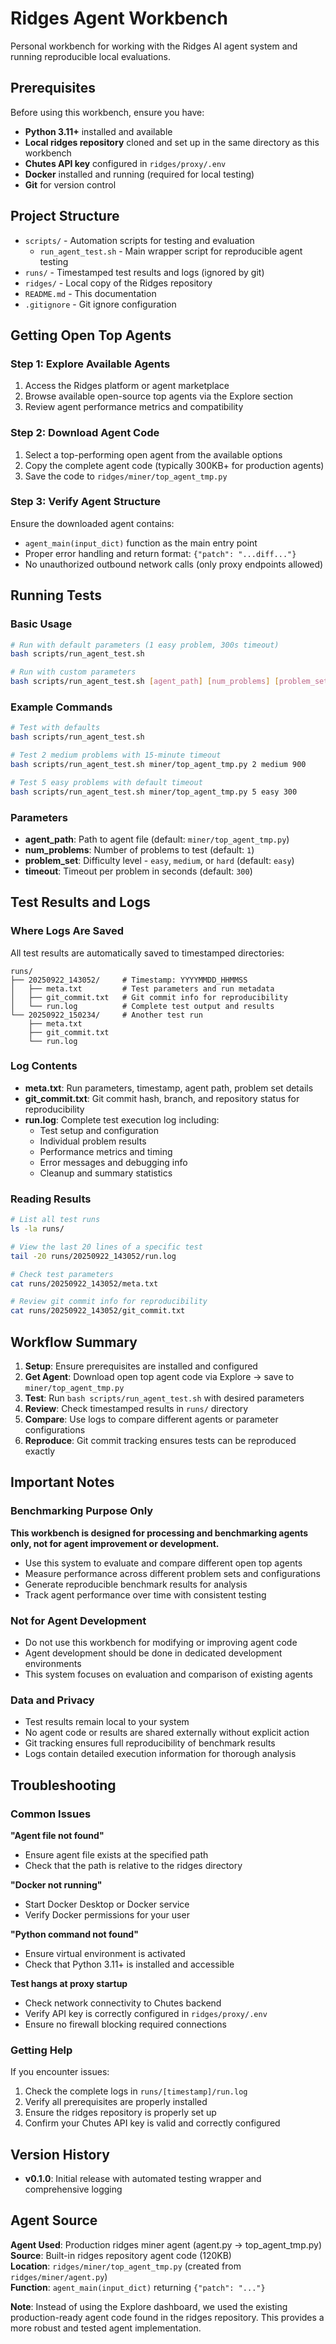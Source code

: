 # Ridges Agent Workbench

Personal workbench for working with the Ridges AI agent system and running reproducible local evaluations.

## Prerequisites

Before using this workbench, ensure you have:

- **Python 3.11+** installed and available
- **Local ridges repository** cloned and set up in the same directory as this workbench
- **Chutes API key** configured in `ridges/proxy/.env`
- **Docker** installed and running (required for local testing)
- **Git** for version control

## Project Structure

- `scripts/` - Automation scripts for testing and evaluation
  - `run_agent_test.sh` - Main wrapper script for reproducible agent testing
- `runs/` - Timestamped test results and logs (ignored by git)
- `ridges/` - Local copy of the Ridges repository
- `README.md` - This documentation
- `.gitignore` - Git ignore configuration

## Getting Open Top Agents

### Step 1: Explore Available Agents
1. Access the Ridges platform or agent marketplace
2. Browse available open-source top agents via the Explore section
3. Review agent performance metrics and compatibility

### Step 2: Download Agent Code
1. Select a top-performing open agent from the available options
2. Copy the complete agent code (typically 300KB+ for production agents)
3. Save the code to `ridges/miner/top_agent_tmp.py`

### Step 3: Verify Agent Structure
Ensure the downloaded agent contains:
- `agent_main(input_dict)` function as the main entry point
- Proper error handling and return format: `{"patch": "...diff..."}`
- No unauthorized outbound network calls (only proxy endpoints allowed)

## Running Tests

### Basic Usage

```bash
# Run with default parameters (1 easy problem, 300s timeout)
bash scripts/run_agent_test.sh

# Run with custom parameters
bash scripts/run_agent_test.sh [agent_path] [num_problems] [problem_set] [timeout]
```

### Example Commands

```bash
# Test with defaults
bash scripts/run_agent_test.sh

# Test 2 medium problems with 15-minute timeout
bash scripts/run_agent_test.sh miner/top_agent_tmp.py 2 medium 900

# Test 5 easy problems with default timeout
bash scripts/run_agent_test.sh miner/top_agent_tmp.py 5 easy 300
```

### Parameters

- **agent_path**: Path to agent file (default: `miner/top_agent_tmp.py`)
- **num_problems**: Number of problems to test (default: `1`)
- **problem_set**: Difficulty level - `easy`, `medium`, or `hard` (default: `easy`)
- **timeout**: Timeout per problem in seconds (default: `300`)

## Test Results and Logs

### Where Logs Are Saved

All test results are automatically saved to timestamped directories:

```
runs/
├── 20250922_143052/     # Timestamp: YYYYMMDD_HHMMSS
│   ├── meta.txt         # Test parameters and run metadata
│   ├── git_commit.txt   # Git commit info for reproducibility
│   └── run.log          # Complete test output and results
└── 20250922_150234/     # Another test run
    ├── meta.txt
    ├── git_commit.txt
    └── run.log
```

### Log Contents

- **meta.txt**: Run parameters, timestamp, agent path, problem set details
- **git_commit.txt**: Git commit hash, branch, and repository status for reproducibility
- **run.log**: Complete test execution log including:
  - Test setup and configuration
  - Individual problem results
  - Performance metrics and timing
  - Error messages and debugging info
  - Cleanup and summary statistics

### Reading Results

```bash
# List all test runs
ls -la runs/

# View the last 20 lines of a specific test
tail -20 runs/20250922_143052/run.log

# Check test parameters
cat runs/20250922_143052/meta.txt

# Review git commit info for reproducibility
cat runs/20250922_143052/git_commit.txt
```

## Workflow Summary

1. **Setup**: Ensure prerequisites are installed and configured
2. **Get Agent**: Download open top agent code via Explore → save to `miner/top_agent_tmp.py`
3. **Test**: Run `bash scripts/run_agent_test.sh` with desired parameters
4. **Review**: Check timestamped results in `runs/` directory
5. **Compare**: Use logs to compare different agents or parameter configurations
6. **Reproduce**: Git commit tracking ensures tests can be reproduced exactly

## Important Notes

### Benchmarking Purpose Only

**This workbench is designed for processing and benchmarking agents only, not for agent improvement or development.**

- Use this system to evaluate and compare different open top agents
- Measure performance across different problem sets and configurations
- Generate reproducible benchmark results for analysis
- Track agent performance over time with consistent testing

### Not for Agent Development

- Do not use this workbench for modifying or improving agent code
- Agent development should be done in dedicated development environments
- This system focuses on evaluation and comparison of existing agents

### Data and Privacy

- Test results remain local to your system
- No agent code or results are shared externally without explicit action
- Git tracking ensures full reproducibility of benchmark results
- Logs contain detailed execution information for thorough analysis

## Troubleshooting

### Common Issues

**"Agent file not found"**
- Ensure agent file exists at the specified path
- Check that the path is relative to the ridges directory

**"Docker not running"**
- Start Docker Desktop or Docker service
- Verify Docker permissions for your user

**"Python command not found"**
- Ensure virtual environment is activated
- Check that Python 3.11+ is installed and accessible

**Test hangs at proxy startup**
- Check network connectivity to Chutes backend
- Verify API key is correctly configured in `ridges/proxy/.env`
- Ensure no firewall blocking required connections

### Getting Help

If you encounter issues:
1. Check the complete logs in `runs/[timestamp]/run.log`
2. Verify all prerequisites are properly installed
3. Ensure the ridges repository is properly set up
4. Confirm your Chutes API key is valid and correctly configured

## Version History

- **v0.1.0**: Initial release with automated testing wrapper and comprehensive logging

## Agent Source

**Agent Used**: Production ridges miner agent (agent.py → top_agent_tmp.py)  
**Source**: Built-in ridges repository agent code (120KB)  
**Location**: `ridges/miner/top_agent_tmp.py` (created from `ridges/miner/agent.py`)  
**Function**: `agent_main(input_dict)` returning `{"patch": "..."}`  

**Note**: Instead of using the Explore dashboard, we used the existing production-ready agent code found in the ridges repository. This provides a more robust and tested agent implementation.

